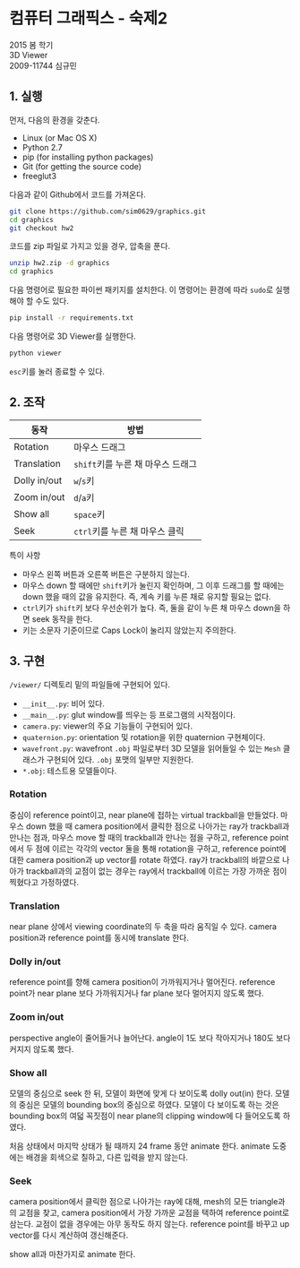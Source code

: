 # 컴퓨터 그래픽스 - 숙제2

2015 봄 학기  
3D Viewer  
2009-11744 심규민

## 1. 실행

먼저, 다음의 환경을 갖춘다.

* Linux (or Mac OS X)
* Python 2.7
* pip (for installing python packages)
* Git (for getting the source code)
* freeglut3

다음과 같이 Github에서 코드를 가져온다.

```bash
git clone https://github.com/sim0629/graphics.git
cd graphics
git checkout hw2
```

코드를 zip 파일로 가지고 있을 경우, 압축을 푼다.

```bash
unzip hw2.zip -d graphics
cd graphics
```

다음 명령어로 필요한 파이썬 패키지를 설치한다.
이 명령어는 환경에 따라 `sudo`로 실행해야 할 수도 있다.

```bash
pip install -r requirements.txt
```

다음 명령어로 3D Viewer를 실행한다.

```bash
python viewer
```

`esc`키를 눌러 종료할 수 있다.

## 2. 조작

| 동작         | 방법                              |
|--------------|-----------------------------------|
| Rotation     | 마우스 드래그                     |
| Translation  | `shift`키를 누른 채 마우스 드래그 |
| Dolly in/out | `w`/`s`키                         |
| Zoom in/out  | `d`/`a`키                         |
| Show all     | `space`키                         |
| Seek         | `ctrl`키를 누른 채 마우스 클릭    |

특이 사항

* 마우스 왼쪽 버튼과 오른쪽 버튼은 구분하지 않는다.
* 마우스 down 할 때에만 `shift`키가 눌린지 확인하며, 그 이후 드래그를 할 때에는 down 했을 때의 값을 유지한다. 즉, 계속 키를 누른 채로 유지할 필요는 없다.
* `ctrl`키가 `shift`키 보다 우선순위가 높다. 즉, 둘을 같이 누른 채 마우스 down을 하면 seek 동작을 한다.
* 키는 소문자 기준이므로 Caps Lock이 눌리지 않았는지 주의한다.

## 3. 구현

`/viewer/` 디렉토리 밑의 파일들에 구현되어 있다.

* `__init__.py`: 비어 있다.
* `__main__.py`: glut window를 띄우는 등 프로그램의 시작점이다.
* `camera.py`: viewer의 주요 기능들이 구현되어 있다.
* `quaternion.py`: orientation 및 rotation을 위한 quaternion 구현체이다.
* `wavefront.py`: wavefront `.obj` 파일로부터 3D 모델을 읽어들일 수 있는 `Mesh` 클래스가 구현되어 있다. `.obj` 포맷의 일부만 지원한다.
* `*.obj`: 테스트용 모델들이다.

### Rotation

중심이 reference point이고, near plane에 접하는 virtual trackball을 만들었다.
마우스 down 했을 때 camera position에서 클릭한 점으로 나아가는 ray가 trackball과 만나는 점과,
마우스 move 할 때의 trackball과 만나는 점을 구하고,
reference point에서 두 점에 이르는 각각의 vector 둘을 통해 rotation을 구하고,
reference point에 대한 camera position과 up vector를 rotate 하였다.
ray가 trackball의 바깥으로 나아가 trackball과의 교점이 없는 경우는 ray에서 trackball에 이르는 가장 가까운 점이 찍혔다고 가정하였다.

### Translation

near plane 상에서 viewing coordinate의 두 축을 따라 움직일 수 있다.
camera position과 reference point를 동시에 translate 한다.

### Dolly in/out

reference point를 향해 camera position이 가까워지거나 멀어진다.
reference point가 near plane 보다 가까워지거나 far plane 보다 멀어지지 않도록 했다.

### Zoom in/out

perspective angle이 줄어들거나 늘어난다.
angle이 1도 보다 작아지거나 180도 보다 커지지 않도록 했다.

### Show all

모델의 중심으로 seek 한 뒤, 모델이 화면에 맞게 다 보이도록 dolly out(in) 한다.
모델의 중심은 모델의 bounding box의 중심으로 하였다.
모델이 다 보이도록 하는 것은 bounding box의 여덟 꼭짓점이 near plane의 clipping window에 다 들어오도록 하였다.

처음 상태에서 마지막 상태가 될 때까지 24 frame 동안 animate 한다.
animate 도중에는 배경을 회색으로 칠하고, 다른 입력을 받지 않는다.

### Seek

camera position에서 클릭한 점으로 나아가는 ray에 대해, mesh의 모든 triangle과의 교점을 찾고,
camera position에서 가장 가까운 교점을 택하여 reference point로 삼는다.
교점이 없을 경우에는 아무 동작도 하지 않는다.
reference point를 바꾸고 up vector를 다시 계산하여 갱신해준다.

show all과 마찬가지로 animate 한다.

